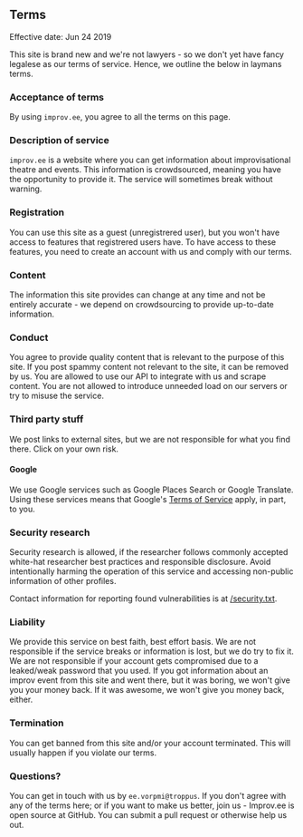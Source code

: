 ## Terms

Effective date: Jun 24 2019

This site is brand new and we're not lawyers - so we don't yet have fancy legalese as our terms of service. Hence, we outline the below in laymans terms.

### Acceptance of terms

By using `improv.ee`, you agree to all the terms on this page.

### Description of service

`improv.ee` is a website where you can get information about improvisational theatre and events. This information is crowdsourced, meaning you have the opportunity to provide it. The service will sometimes break without warning.

### Registration

You can use this site as a guest (unregistrered user), but you won't have access to features that registrered users have. To have access to these features, you need to create an account with us and comply with our terms.

### Content

The information this site provides can change at any time and not be entirely accurate - we depend on crowdsourcing to provide up-to-date information.

### Conduct

You agree to provide quality content that is relevant to the purpose of this site. If you post spammy content not relevant to the site, it can be removed by us. You are allowed to use our API to integrate with us and scrape content. You are not allowed to introduce unneeded load on our servers or try to misuse the service.

### Third party stuff

We post links to external sites, but we are not responsible for what you find there. Click on your own risk.

#### Google

We use Google services such as Google Places Search or Google Translate. Using these services means that
Google's [Terms of Service](https://policies.google.com/terms?hl=en) apply, in part, to you.

### Security research

Security research is allowed, if the researcher follows commonly accepted white-hat researcher best practices and responsible disclosure. Avoid intentionally harming the operation of this service and accessing non-public information of other profiles.

Contact information for reporting found vulnerabilities is at [/security.txt](/security.txt).

### Liability

We provide this service on best faith, best effort basis. We are not responsible if the service breaks or information is lost, but we do try to fix it. We are not responsible if your account gets compromised due to a leaked/weak password that you used. If you got information about an improv event from this site and went there, but it was boring, we won't give you your money back. If it was awesome, we won't give you money back, either.

### Termination

You can get banned from this site and/or your account terminated. This will usually happen if you violate our terms.

### Questions?

You can get in touch with us by `ee.vorpmi@troppus`. If you don't agree with any of the terms here; or if you want to make us better, join us - Improv.ee is open source at GitHub. You can submit a pull request or otherwise help us out.